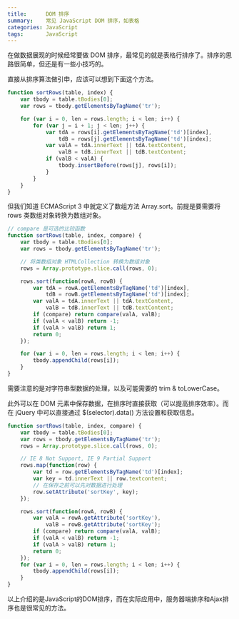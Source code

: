 ```yaml
---
title:      DOM 排序
summary:    常见 JavaScript DOM 排序，如表格
categories: JavaScript
tags:       JavaScript
---
```


在做数据展现的时候经常要做 DOM 排序，最常见的就是表格行排序了。排序的思路很简单，但还是有一些小技巧的。

直接从排序算法做引申，应该可以想到下面这个方法。

```javascript
function sortRows(table, index) {
    var tbody = table.tBodies[0];
    var rows = tbody.getElementsByTagName('tr');

    for (var i = 0, len = rows.length; i < len; i++) {
        for (var j = i + 1; j < len; j++) {
            var tdA = rows[i].getElementsByTagName('td')[index],
                tdB = rows[j].getElementsByTagName('td')[index];
            var valA = tdA.innerText || tdA.textContent,
                valB = tdB.innerText || tdB.textContent;
            if (valB < valA) {
                tbody.insertBefore(rows[j], rows[i]);
            }
        }
    }
}
```

但我们知道 ECMAScript 3 中就定义了数组方法 Array.sort。前提是要需要将 rows 类数组对象转换为数组对象。

```javascript
// compare 是可选的比较函数
function sortRows(table, index, compare) {
    var tbody = table.tBodies[0];
    var rows = tbody.getElementsByTagName('tr');

    // 将类数组对象 HTMLCollection 转换为数组对象
    rows = Array.prototype.slice.call(rows, 0);

    rows.sort(function(rowA, rowB) {
        var tdA = rowA.getElementsByTagName('td')[index],
            tdB = rowB.getElementsByTagName('td')[index];
        var valA = tdA.innerText || tdA.textContent,
            valB = tdB.innerText || tdB.textContent;
        if (compare) return compare(valA, valB);
        if (valA < valB) return -1;
        if (valA > valB) return 1;
        return 0;
    });

    for (var i = 0, len = rows.length; i < len; i++) {
        tbody.appendChild(rows[i]);
    }
}
```
需要注意的是对字符串型数据的处理，以及可能需要的 trim & toLowerCase。

此外可以在 DOM 元素中保存数据，在排序时直接获取（可以提高排序效率）。而在 jQuery 中可以直接通过 $(selector).data() 方法设置和获取信息。

```javascript
function sortRows(table, index, compare) {
    var tbody = table.tBodies[0];
    var rows = tbody.getElementsByTagName('tr');
    rows = Array.prototype.slice.call(rows, 0);

    // IE 8 Not Support, IE 9 Partial Support
    rows.map(function(row) {
    	var td = row.getElementsByTagName('td')[index];
    	var key = td.innerText || row.textcontent;
    	// 在保存之前可以先对数据进行处理
    	row.setAttribute('sortKey', key);
    });

    rows.sort(function(rowA, rowB) {
        var valA = rowA.getAttribute('sortKey'),
            valB = rowB.getAttribute('sortKey');
        if (compare) return compare(valA, valB);
        if (valA < valB) return -1;
        if (valA > valB) return 1;
        return 0;
    });
    for (var i = 0, len = rows.length; i < len; i++) {
        tbody.appendChild(rows[i]);
    }
}
```
以上介绍的是JavaScript的DOM排序，而在实际应用中，服务器端排序和Ajax排序也是很常见的方法。